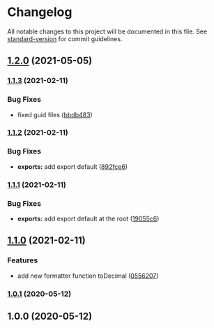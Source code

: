 # Changelog

All notable changes to this project will be documented in this file. See [standard-version](https://github.com/conventional-changelog/standard-version) for commit guidelines.

## [1.2.0](https://github.com/zettabrasil/utils-js/compare/v1.1.3...v1.2.0) (2021-05-05)

### [1.1.3](https://github.com/zettabrasil/utils-js/compare/v1.1.2...v1.1.3) (2021-02-11)


### Bug Fixes

* fixed guid files ([bbdb483](https://github.com/zettabrasil/utils-js/commit/bbdb4832d576e89662f28c81d6527245867a4424))

### [1.1.2](https://github.com/zettabrasil/utils-js/compare/v1.1.1...v1.1.2) (2021-02-11)


### Bug Fixes

* **exports:** add export default ([892fce6](https://github.com/zettabrasil/utils-js/commit/892fce6b1db6d30e2d611e0bd79ed2e328cfa324))

### [1.1.1](https://github.com/zettabrasil/utils-js/compare/v1.1.0...v1.1.1) (2021-02-11)


### Bug Fixes

* **exports:** add export default at the root ([19055c6](https://github.com/zettabrasil/utils-js/commit/19055c60a351b568c6c65a684c7e235231609c68))

## [1.1.0](https://github.com/zettabrasil/utils-js/compare/v1.0.1...v1.1.0) (2021-02-11)


### Features

* add new formatter function toDecimal ([0556207](https://github.com/zettabrasil/utils-js/commit/0556207b3a1993c33d722f61323548697c3862db))

### [1.0.1](https://github.com/zettabrasil/utils-js/compare/v1.0.0...v1.0.1) (2020-05-12)

## 1.0.0 (2020-05-12)
